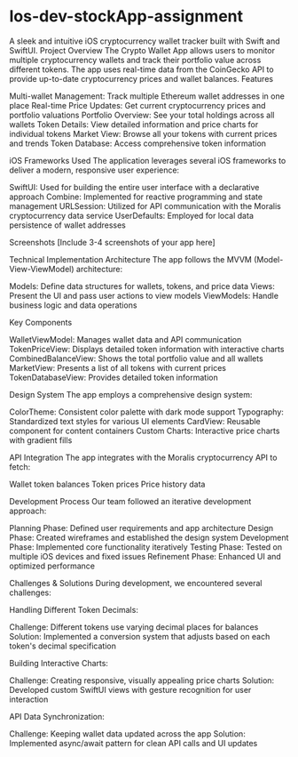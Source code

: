 # Ios-dev-stockApp-assignment
A sleek and intuitive iOS cryptocurrency wallet tracker built with Swift and SwiftUI.
Project Overview
The Crypto Wallet App allows users to monitor multiple cryptocurrency wallets and track their portfolio value across different tokens. The app uses real-time data from the CoinGecko API to provide up-to-date cryptocurrency prices and wallet balances.
Features

Multi-wallet Management: Track multiple Ethereum wallet addresses in one place
Real-time Price Updates: Get current cryptocurrency prices and portfolio valuations
Portfolio Overview: See your total holdings across all wallets
Token Details: View detailed information and price charts for individual tokens
Market View: Browse all your tokens with current prices and trends
Token Database: Access comprehensive token information

iOS Frameworks Used
The application leverages several iOS frameworks to deliver a modern, responsive user experience:

SwiftUI: Used for building the entire user interface with a declarative approach
Combine: Implemented for reactive programming and state management
URLSession: Utilized for API communication with the Moralis cryptocurrency data service
UserDefaults: Employed for local data persistence of wallet addresses

Screenshots
[Include 3-4 screenshots of your app here]

Technical Implementation
Architecture
The app follows the MVVM (Model-View-ViewModel) architecture:

Models: Define data structures for wallets, tokens, and price data
Views: Present the UI and pass user actions to view models
ViewModels: Handle business logic and data operations

Key Components

WalletViewModel: Manages wallet data and API communication
TokenPriceView: Displays detailed token information with interactive charts
CombinedBalanceView: Shows the total portfolio value and all wallets
MarketView: Presents a list of all tokens with current prices
TokenDatabaseView: Provides detailed token information

Design System
The app employs a comprehensive design system:

ColorTheme: Consistent color palette with dark mode support
Typography: Standardized text styles for various UI elements
CardView: Reusable component for content containers
Custom Charts: Interactive price charts with gradient fills

API Integration
The app integrates with the Moralis cryptocurrency API to fetch:

Wallet token balances
Token prices
Price history data

Development Process
Our team followed an iterative development approach:

Planning Phase: Defined user requirements and app architecture
Design Phase: Created wireframes and established the design system
Development Phase: Implemented core functionality iteratively
Testing Phase: Tested on multiple iOS devices and fixed issues
Refinement Phase: Enhanced UI and optimized performance

Challenges & Solutions
During development, we encountered several challenges:

Handling Different Token Decimals:

Challenge: Different tokens use varying decimal places for balances
Solution: Implemented a conversion system that adjusts based on each token's decimal specification


Building Interactive Charts:

Challenge: Creating responsive, visually appealing price charts
Solution: Developed custom SwiftUI views with gesture recognition for user interaction


API Data Synchronization:

Challenge: Keeping wallet data updated across the app
Solution: Implemented async/await pattern for clean API calls and UI updates
